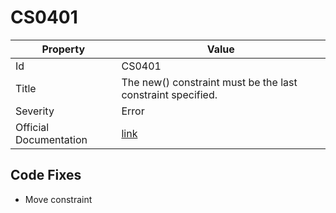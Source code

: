 # CS0401

| Property               | Value                                                             |
| ---------------------- | ----------------------------------------------------------------- |
| Id                     | CS0401                                                            |
| Title                  | The new\(\) constraint must be the last constraint specified\.    |
| Severity               | Error                                                             |
| Official Documentation | [link](http://docs.microsoft.com/en-us/dotnet/csharp/misc/cs0401) |

## Code Fixes

* Move constraint
